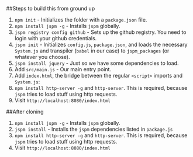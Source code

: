 ##Steps to build this from ground up

1. `npm init` - Initializes the folder with a `package.json` file.
2. `npm install jspm -g` - Installs `jspm` globally.
3. `jspm registry config github` - Sets up the github registry. You need to login with your github credentials.
4. `jspm init` - Initializes `config.js`, `package.json`, and loads the necessary `System.js` and transpiler (`babel` in our case) to `jspm_packages` (or whatever you choose).
5. `jspm install jquery` - Just so we have some dependencies to load.
6. Add `src/main.js` - Our main entry point.
7. Add `index.html`, the bridge between the regular `<script>` imports and `System.js`:
8. `npm install http-server -g` and `http-server`. This is required, because `jspm` tries to load stuff using http requests.
9. Visit `http://localhost:8080/index.html`

##After cloning

1. `npm install jspm -g` - Installs `jspm` globally.
2. `jspm install` - Installs the `jspm` dependencies listed in `package.js`
3. `npm install http-server -g` and `http-server`. This is required, because `jspm` tries to load stuff using http requests.
4. Visit `http://localhost:8080/index.html`
